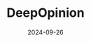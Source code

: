 ---  
layout: startup_page  
title: "DeepOpinion"  
id: "deepopinion.ai"  
permalink: "/deepopiniondeepopinion.ai09262024/"  
website: "https://www.deepopinion.ai/"  
funding_round: "Series A"  
funding_amount: "€11M"  
investors: "Red River West, Alpha Intelligence Capital, Lunar Ventures, Stride VC"  
about: "DeepOpinion is an Austrian startup that uses AI agents to automate complex, knowledge-intensive business tasks. Its platform handles unstructured data from various sources, automating processes like insurance claims in 90 seconds, significantly faster than traditional methods. This boosts efficiency and allows businesses to scale operations rapidly."  
markets: "AI, Enterprise Software, Process Automation, Business/Productivity Software, Automation/Workflow Software, Artificial Intelligence & Machine Learning"  
hq: "Innsbruck, Tyrol, Austria"  
founded_year: "2019"  
linkedin: "https://www.linkedin.com/company/deepopinion-ai"  
twitter: "https://twitter.com/deepopinionai"  
instagram: ""  
facebook: "https://www.facebook.com/100068448093557"  
crunchbase: "https://www.crunchbase.com/organization/deepopinion"  
pitchbook: "https://pitchbook.com/profiles/company/469424-98"  

date_display: "26-Sep-2024"  
date: "2024-09-26"

# SEO Optimization  
meta_title: "DeepOpinion - Series A Funding (€11M)"  
meta_description: "DeepOpinion, DeepOpinion is an Austrian startup that uses AI agents to automate complex, knowledge-intensive business tasks. Its platform handles unstructured data..."  
meta_keywords: "DeepOpinion, AI, Enterprise Software, Process Automation, Business/Productivity Software, Automation/Workflow Software, Artificial Intelligence & Machine Learning, Series A funding"  
canonical_url: "https://startup.projectstartups.com/deepopiniondeepopinion.ai09262024/"  
---